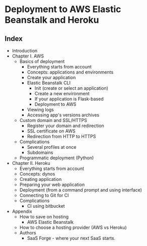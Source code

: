 
# Deployment to AWS Elastic Beanstalk and Heroku

## Index
* Introduction
* Chapter I. AWS
    * Basics of deployment
      * Everything starts from account
      * Concepts: applications and environments
      * Create your application
      * Elastic Beanstalk CLI
        * Init (create or select an application)
        * Create a new environment
        * If your application is Flask-based
        * Deployment to AWS
      * Viewing logs
      * Accessing app's versions archives
    * Custom domain and SSL/HTTPS
      * Register your domain and redirection
      * SSL certificate on AWS
      * Redirection from HTTP to HTTPS
    * Complications
      * Several profiles at once
      * Subdomains
    * Programmatic deployment (Python)
* Chapter II. Heroku
  * Everything starts from account
  * Concepts: dynos
  * Creating application
  * Preparing your web application
  * Deployment (from a command prompt and using interface)
  * Connecting to Git for CI
  * Complications
    * CI using bitbucket
* Appendix
  * How to save on hosting
    * AWS Elastic Beanstalk
  * How to choose a hosting provider (AWS vs Heroku)
  * Authors
    * SaaS Forge - where your next SaaS starts.
  
